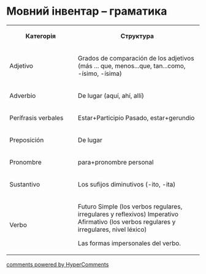 <div id="hypercomments_widget" class="js-hypercomments-widget invisible"></div>

# Мовний інвентар – граматика

<table>
<tbody>
<tr>
<td style="text-align: center;" width="217">
<p><strong>Категорія</strong></p>
</td>
<td style="text-align: center;" width="444">
<p><strong>Структура</strong></p>
</td>
</tr>
<tr>
<td width="217">
<p>Adjetivo</p>
</td>
<td width="444">
<p>Grados de comparaci&oacute;n de los adjetivos (m&aacute;s ... que, menos...que, tan...como, -&iacute;simo, -&iacute;sima)</p>
</td>
</tr>
<tr>
<td width="217">
<p>Adverbio</p>
</td>
<td width="444">
<p>De lugar (aqu&iacute;, ah&iacute;, all&iacute;)</p>
</td>
</tr>
<tr>
<td width="217">
<p>Per&iacute;frasis verbales</p>
</td>
<td width="444">
<p>Estar+Participio Pasado, estar+gerundio</p>
</td>
</tr>
<tr>
<td width="217">
<p>Preposici&oacute;n</p>
</td>
<td width="444">
<p>De lugar</p>
</td>
</tr>
<tr>
<td width="217">
<p>Pronombre</p>
</td>
<td width="444">
<p>para+pronombre personal</p>
</td>
</tr>
<tr>
<td width="217">
<p>Sustantivo</p>
</td>
<td width="444">
<p>Los sufijos diminutivos (-ito, -ita)</p>
</td>
</tr>
<tr>
<td width="217">
<p>Verbo</p>
</td>
<td width="444">
<p>Futuro Simple (los verbos regulares, irregulares y reflexivos) Imperativo Afirmativo (los verbos regulares y irregulares, nivel l&eacute;xico)</p>
<p>Las formas impersonales del verbo.</p>
</td>
</tr>
</tbody>
</table>

<div class="js-hypercomments-container">
    <a href="http://hypercomments.com" class="hc-link" title="comments widget">comments powered by HyperComments</a>
</div>